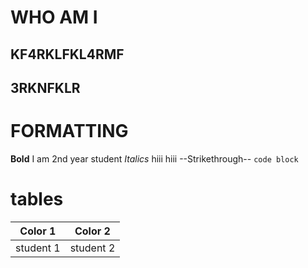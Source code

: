 # WHO AM I 
## KF4RKLFKL4RMF
## 3RKNFKLR
# FORMATTING

**Bold** I am 2nd year student
*Italics* hiii hiii
--Strikethrough--
`code block`
# tables
Color 1| Color 2
----- | -----
student 1 | student 2
